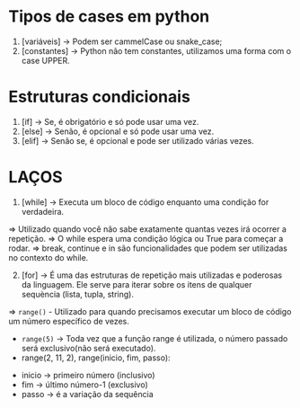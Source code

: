 # Tipos de cases em python
1. [variáveis] -> Podem ser cammelCase ou snake_case;
2. [constantes] -> Python não tem constantes, utilizamos uma forma com o case UPPER. 

# Estruturas condicionais
1. [if] -> Se, é obrigatório e só pode usar uma vez.
2. [else] -> Senão, é opcional e só pode usar uma vez.
3. [elif] -> Senão se, é opcional e pode ser utilizado várias vezes.

# LAÇOS
1. [while] -> Executa um bloco de código enquanto uma condição for verdadeira.

=> Utilizado quando você não sabe exatamente quantas vezes irá ocorrer a repetição.
=> O while espera uma condição lógica ou True para começar a rodar.
=> break, continue e in são funcionalidades que podem ser utilizadas no contexto do while.

2. [for] -> É uma das estruturas de repetição mais utilizadas e poderosas da linguagem. Ele serve para iterar sobre os itens de qualquer sequència (lista, tupla, string).

=> `range()` - Utilizado para quando precisamos executar um bloco de código um número específico de vezes.
- `range(5)` -> Toda vez que a função range é utilizada, o número passado será exclusivo(não será executado).
- range(2, 11, 2), range(inicio, fim, passo):
 * inicio -> primeiro número (inclusivo)
 * fim -> último número-1 (exclusivo)
 * passo -> é a variação da sequência
